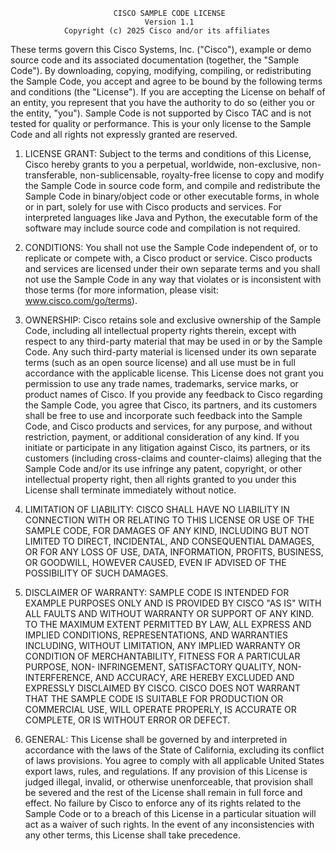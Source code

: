                            CISCO SAMPLE CODE LICENSE
                                  Version 1.1
                Copyright (c) 2025 Cisco and/or its affiliates

   These terms govern this Cisco Systems, Inc. ("Cisco"), example or demo
   source code and its associated documentation (together, the "Sample
   Code"). By downloading, copying, modifying, compiling, or redistributing
   the Sample Code, you accept and agree to be bound by the following terms
   and conditions (the "License"). If you are accepting the License on
   behalf of an entity, you represent that you have the authority to do so
   (either you or the entity, "you"). Sample Code is not supported by Cisco
   TAC and is not tested for quality or performance. This is your only
   license to the Sample Code and all rights not expressly granted are
   reserved.

   1. LICENSE GRANT: Subject to the terms and conditions of this License,
      Cisco hereby grants to you a perpetual, worldwide, non-exclusive, non-
      transferable, non-sublicensable, royalty-free license to copy and
      modify the Sample Code in source code form, and compile and
      redistribute the Sample Code in binary/object code or other executable
      forms, in whole or in part, solely for use with Cisco products and
      services. For interpreted languages like Java and Python, the
      executable form of the software may include source code and
      compilation is not required.

   2. CONDITIONS: You shall not use the Sample Code independent of, or to
      replicate or compete with, a Cisco product or service. Cisco products
      and services are licensed under their own separate terms and you shall
      not use the Sample Code in any way that violates or is inconsistent
      with those terms (for more information, please visit:
      www.cisco.com/go/terms).

   3. OWNERSHIP: Cisco retains sole and exclusive ownership of the Sample
      Code, including all intellectual property rights therein, except with
      respect to any third-party material that may be used in or by the
      Sample Code. Any such third-party material is licensed under its own
      separate terms (such as an open source license) and all use must be in
      full accordance with the applicable license. This License does not
      grant you permission to use any trade names, trademarks, service
      marks, or product names of Cisco. If you provide any feedback to Cisco
      regarding the Sample Code, you agree that Cisco, its partners, and its
      customers shall be free to use and incorporate such feedback into the
      Sample Code, and Cisco products and services, for any purpose, and
      without restriction, payment, or additional consideration of any kind.
      If you initiate or participate in any litigation against Cisco, its
      partners, or its customers (including cross-claims and counter-claims)
      alleging that the Sample Code and/or its use infringe any patent,
      copyright, or other intellectual property right, then all rights
      granted to you under this License shall terminate immediately without
      notice.

   4. LIMITATION OF LIABILITY: CISCO SHALL HAVE NO LIABILITY IN CONNECTION
      WITH OR RELATING TO THIS LICENSE OR USE OF THE SAMPLE CODE, FOR
      DAMAGES OF ANY KIND, INCLUDING BUT NOT LIMITED TO DIRECT, INCIDENTAL,
      AND CONSEQUENTIAL DAMAGES, OR FOR ANY LOSS OF USE, DATA, INFORMATION,
      PROFITS, BUSINESS, OR GOODWILL, HOWEVER CAUSED, EVEN IF ADVISED OF THE
      POSSIBILITY OF SUCH DAMAGES.

   5. DISCLAIMER OF WARRANTY: SAMPLE CODE IS INTENDED FOR EXAMPLE PURPOSES
      ONLY AND IS PROVIDED BY CISCO "AS IS" WITH ALL FAULTS AND WITHOUT
      WARRANTY OR SUPPORT OF ANY KIND. TO THE MAXIMUM EXTENT PERMITTED BY
      LAW, ALL EXPRESS AND IMPLIED CONDITIONS, REPRESENTATIONS, AND
      WARRANTIES INCLUDING, WITHOUT LIMITATION, ANY IMPLIED WARRANTY OR
      CONDITION OF MERCHANTABILITY, FITNESS FOR A PARTICULAR PURPOSE, NON-
      INFRINGEMENT, SATISFACTORY QUALITY, NON-INTERFERENCE, AND ACCURACY,
      ARE HEREBY EXCLUDED AND EXPRESSLY DISCLAIMED BY CISCO. CISCO DOES NOT
      WARRANT THAT THE SAMPLE CODE IS SUITABLE FOR PRODUCTION OR COMMERCIAL
      USE, WILL OPERATE PROPERLY, IS ACCURATE OR COMPLETE, OR IS WITHOUT
      ERROR OR DEFECT.

   6. GENERAL: This License shall be governed by and interpreted in
      accordance with the laws of the State of California, excluding its
      conflict of laws provisions. You agree to comply with all applicable
      United States export laws, rules, and regulations. If any provision of
      this License is judged illegal, invalid, or otherwise unenforceable,
      that provision shall be severed and the rest of the License shall
      remain in full force and effect. No failure by Cisco to enforce any of
      its rights related to the Sample Code or to a breach of this License
      in a particular situation will act as a waiver of such rights. In the
      event of any inconsistencies with any other terms, this License shall
      take precedence.
